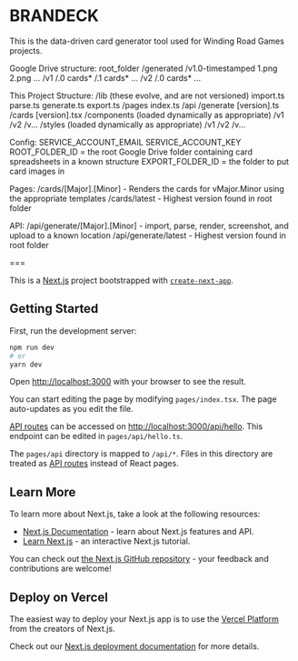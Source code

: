 # BRANDECK

This is the data-driven card generator tool used for Winding Road Games projects.

Google Drive structure:
root_folder
  /generated
    /v1.0-timestamped
      1.png
      2.png
      ...
  /v1
    /.0
      cards*
    /.1
      cards*
    ...
  /v2
    /.0
      cards*
    ...

This Project Structure:
/lib (these evolve, and are not versioned)
  import.ts
  parse.ts
  generate.ts
  export.ts
/pages
  index.ts
  /api
    /generate
      [version].ts
  /cards
    [version].tsx
/components (loaded dynamically as appropriate)
  /v1
  /v2
  /v...
/styles (loaded dynamically as appropriate)
  /v1
  /v2
  /v...

Config:
SERVICE_ACCOUNT_EMAIL
SERVICE_ACCOUNT_KEY
ROOT_FOLDER_ID = the root Google Drive folder containing card spreadsheets in a known structure
EXPORT_FOLDER_ID = the folder to put card images in

Pages:
/cards/[Major].[Minor] - Renders the cards for vMajor.Minor using the appropriate templates
/cards/latest - Highest version found in root folder

API:
/api/generate/[Major].[Minor] - import, parse, render, screenshot, and upload to a known location
/api/generate/latest - Highest version found in root folder



===

This is a [Next.js](https://nextjs.org/) project bootstrapped with [`create-next-app`](https://github.com/vercel/next.js/tree/canary/packages/create-next-app).

## Getting Started

First, run the development server:

```bash
npm run dev
# or
yarn dev
```

Open [http://localhost:3000](http://localhost:3000) with your browser to see the result.

You can start editing the page by modifying `pages/index.tsx`. The page auto-updates as you edit the file.

[API routes](https://nextjs.org/docs/api-routes/introduction) can be accessed on [http://localhost:3000/api/hello](http://localhost:3000/api/hello). This endpoint can be edited in `pages/api/hello.ts`.

The `pages/api` directory is mapped to `/api/*`. Files in this directory are treated as [API routes](https://nextjs.org/docs/api-routes/introduction) instead of React pages.

## Learn More

To learn more about Next.js, take a look at the following resources:

- [Next.js Documentation](https://nextjs.org/docs) - learn about Next.js features and API.
- [Learn Next.js](https://nextjs.org/learn) - an interactive Next.js tutorial.

You can check out [the Next.js GitHub repository](https://github.com/vercel/next.js/) - your feedback and contributions are welcome!

## Deploy on Vercel

The easiest way to deploy your Next.js app is to use the [Vercel Platform](https://vercel.com/new?utm_medium=default-template&filter=next.js&utm_source=create-next-app&utm_campaign=create-next-app-readme) from the creators of Next.js.

Check out our [Next.js deployment documentation](https://nextjs.org/docs/deployment) for more details.
